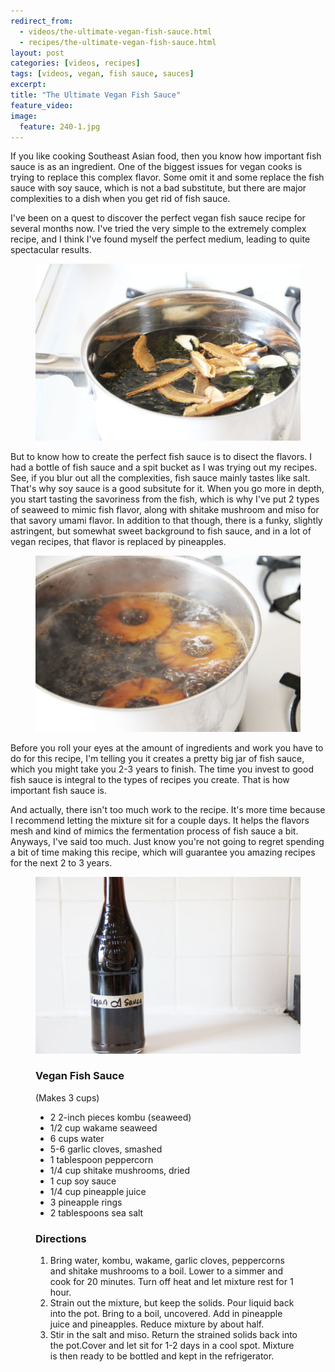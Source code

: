 ```yaml
---
redirect_from: 
  - videos/the-ultimate-vegan-fish-sauce.html
  - recipes/the-ultimate-vegan-fish-sauce.html
layout: post
categories: [videos, recipes]
tags: [videos, vegan, fish sauce, sauces]
excerpt: 
title: "The Ultimate Vegan Fish Sauce"
feature_video: 
image:
  feature: 240-1.jpg
---
```


If you like cooking Southeast Asian food, then you know how important fish sauce is as an ingredient.  One of the biggest issues for vegan cooks is trying to replace this complex flavor.  Some omit it and some replace the fish sauce with soy sauce, which is not a bad substitute, but there are major complexities to a dish when you get rid of fish sauce.

I've been on a quest to discover the perfect vegan fish sauce recipe for several months now. I've tried the very simple to the extremely complex recipe, and I think I've found myself the perfect medium, leading to quite spectacular results.

<figure>
    <img src="/images/240-3.jpg">
</figure>

But to know how to create the perfect fish sauce is to disect the flavors.  I had a bottle of fish sauce and a spit bucket as I was trying out my recipes.  See, if you blur out all the complexities, fish sauce mainly tastes like salt.  That's why soy sauce is a good subsitute for it.  When you go more in depth, you start tasting the savoriness from the fish, which is why I've put 2 types of seaweed to mimic fish flavor, along with shitake mushroom and miso for that savory umami flavor.  In addition to that though, there is a funky, slightly astringent, but somewhat sweet background to fish sauce, and in a lot of vegan recipes, that flavor is replaced by pineapples.

<figure>
    <img src="/images/240-4.jpg">
</figure> 

Before you roll your eyes at the amount of ingredients and work you have to do for this recipe, I'm telling you it creates a pretty big jar of fish sauce, which you might take you 2-3 years to finish.  The time you invest to good fish sauce is integral to the types of recipes you create.  That is how important fish sauce is.

And actually, there isn't too much work to the recipe.  It's more time because I recommend letting the mixture sit for a couple days.  It helps the flavors mesh and kind of mimics the fermentation process of fish sauce a bit.  Anyways, I've said too much.  Just know you're not going to regret spending a bit of time making this recipe, which will guarantee you amazing recipes for the next 2 to 3 years.

<figure>
    <img src="/images/240-2.jpg">
</figure>


<figure class="ingredients" markdown="1">

### Vegan Fish Sauce

(Makes 3 cups)

- 2 2-inch pieces kombu (seaweed)
- 1/2 cup wakame seaweed
- 6 cups water
- 5-6 garlic cloves, smashed
- 1 tablespoon peppercorn
- 1/4 cup shitake mushrooms, dried
- 1 cup soy sauce
- 1/4 cup pineapple juice
- 3 pineapple rings
- 2 tablespoons sea salt

</figure>

<figure class="directions" markdown="1">

### Directions

1. Bring water, kombu, wakame, garlic cloves, peppercorns and shitake mushrooms to a boil.  Lower to a simmer and cook for 20 minutes.  Turn off heat and let mixture rest for 1 hour.
2. Strain out the mixture, but keep the solids. Pour liquid back into the pot.  Bring to a boil, uncovered.  Add in pineapple juice and pineapples.  Reduce mixture by about half.
3. Stir in the salt and miso.  Return the strained solids back into the pot.Cover and let sit for 1-2 days in a cool spot.  Mixture is then ready to be bottled and kept in the refrigerator.
</figure>


